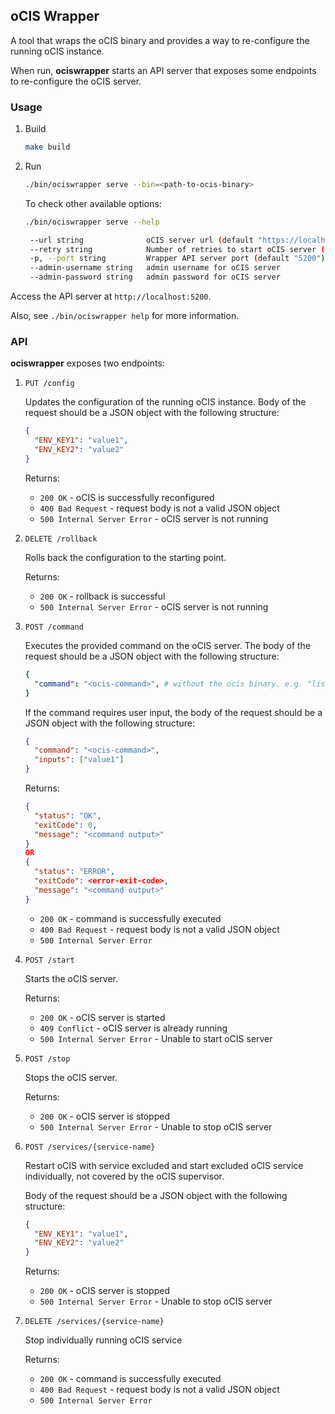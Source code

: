 ## oCIS Wrapper

A tool that wraps the oCIS binary and provides a way to re-configure the running oCIS instance.

When run, **ociswrapper** starts an API server that exposes some endpoints to re-configure the oCIS server.

### Usage

1.  Build

    ```bash
    make build
    ```

2.  Run

    ```bash
    ./bin/ociswrapper serve --bin=<path-to-ocis-binary>
    ```

    To check other available options:

    ```bash
    ./bin/ociswrapper serve --help
    ```

    ```bash
     --url string              oCIS server url (default "https://localhost:9200")
     --retry string            Number of retries to start oCIS server (default "5")
     -p, --port string         Wrapper API server port (default "5200")
     --admin-username string   admin username for oCIS server
     --admin-password string   admin password for oCIS server
    ```

Access the API server at `http://localhost:5200`.

Also, see `./bin/ociswrapper help` for more information.

### API

**ociswrapper** exposes two endpoints:

1.  `PUT /config`

    Updates the configuration of the running oCIS instance.
    Body of the request should be a JSON object with the following structure:

    ```json
    {
      "ENV_KEY1": "value1",
      "ENV_KEY2": "value2"
    }
    ```

    Returns:

    - `200 OK` - oCIS is successfully reconfigured
    - `400 Bad Request` - request body is not a valid JSON object
    - `500 Internal Server Error` - oCIS server is not running

2.  `DELETE /rollback`

    Rolls back the configuration to the starting point.

    Returns:

    - `200 OK` - rollback is successful
    - `500 Internal Server Error` - oCIS server is not running

3.  `POST /command`

    Executes the provided command on the oCIS server. The body of the request should be a JSON object with the following structure:

    ```yml
    {
      "command": "<ocis-command>", # without the ocis binary. e.g. "list"
    }
    ```

    If the command requires user input, the body of the request should be a JSON object with the following structure:

    ```json
    {
      "command": "<ocis-command>",
      "inputs": ["value1"]
    }
    ```

    Returns:

    ```json
    {
      "status": "OK",
      "exitCode": 0,
      "message": "<command output>"
    }
    OR
    {
      "status": "ERROR",
      "exitCode": <error-exit-code>,
      "message": "<command output>"
    }
    ```

    - `200 OK` - command is successfully executed
    - `400 Bad Request` - request body is not a valid JSON object
    - `500 Internal Server Error`

4.  `POST /start`

    Starts the oCIS server.

    Returns:

    - `200 OK` - oCIS server is started
    - `409 Conflict` - oCIS server is already running
    - `500 Internal Server Error` - Unable to start oCIS server

5.  `POST /stop`

    Stops the oCIS server.

    Returns:

    - `200 OK` - oCIS server is stopped
    - `500 Internal Server Error` - Unable to stop oCIS server

6. `POST /services/{service-name}`

    Restart oCIS with service excluded and start excluded oCIS service individually, not covered by the oCIS supervisor.

    Body of the request should be a JSON object with the following structure:

    ```json
    {
      "ENV_KEY1": "value1",
      "ENV_KEY2": "value2"
    }
    ```

    Returns:

    - `200 OK` - oCIS server is stopped
    - `500 Internal Server Error` - Unable to stop oCIS server

7. `DELETE /services/{service-name}`

   Stop individually running oCIS service

   Returns:

    - `200 OK` - command is successfully executed
    - `400 Bad Request` - request body is not a valid JSON object
    - `500 Internal Server Error`
